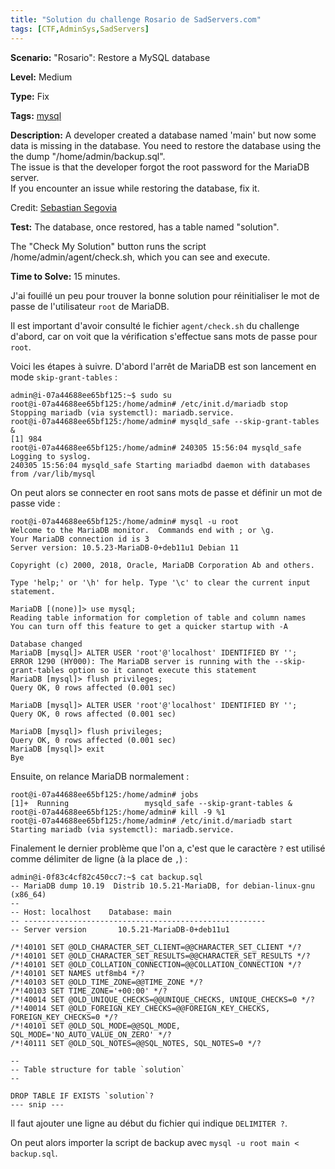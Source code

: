 ```yaml
---
title: "Solution du challenge Rosario de SadServers.com"
tags: [CTF,AdminSys,SadServers]
---
```


**Scenario:** "Rosario": Restore a MySQL database

**Level:** Medium

**Type:** Fix

**Tags:** [mysql](https://sadservers.com/tag/mysql)  

**Description:** A developer created a database named 'main' but now some data is missing in the database. You need to restore the database using the the dump "/home/admin/backup.sql".  
The issue is that the developer forgot the root password for the MariaDB server.  
If you encounter an issue while restoring the database, fix it.

Credit: [Sebastian Segovia](https://www.linkedin.com/in/sebastian-segovia-a7518a228/)

**Test:** The database, once restored, has a table named "solution".

The "Check My Solution" button runs the script /home/admin/agent/check.sh, which you can see and execute.

**Time to Solve:** 15 minutes.

J'ai fouillé un peu pour trouver la bonne solution pour réinitialiser le mot de passe de l'utilisateur `root` de MariaDB.

Il est important d'avoir consulté le fichier `agent/check.sh` du challenge d'abord, car on voit que la vérification s'effectue sans mots de passe pour `root`.

Voici les étapes à suivre. D'abord l'arrêt de MariaDB est son lancement en mode `skip-grant-tables` :

```console
admin@i-07a44688ee65bf125:~$ sudo su
root@i-07a44688ee65bf125:/home/admin# /etc/init.d/mariadb stop
Stopping mariadb (via systemctl): mariadb.service.
root@i-07a44688ee65bf125:/home/admin# mysqld_safe --skip-grant-tables &
[1] 984
root@i-07a44688ee65bf125:/home/admin# 240305 15:56:04 mysqld_safe Logging to syslog.
240305 15:56:04 mysqld_safe Starting mariadbd daemon with databases from /var/lib/mysql
```

On peut alors se connecter en root sans mots de passe et définir un mot de passe vide :

```console
root@i-07a44688ee65bf125:/home/admin# mysql -u root
Welcome to the MariaDB monitor.  Commands end with ; or \g.
Your MariaDB connection id is 3
Server version: 10.5.23-MariaDB-0+deb11u1 Debian 11

Copyright (c) 2000, 2018, Oracle, MariaDB Corporation Ab and others.

Type 'help;' or '\h' for help. Type '\c' to clear the current input statement.

MariaDB [(none)]> use mysql;
Reading table information for completion of table and column names
You can turn off this feature to get a quicker startup with -A

Database changed
MariaDB [mysql]> ALTER USER 'root'@'localhost' IDENTIFIED BY '';
ERROR 1290 (HY000): The MariaDB server is running with the --skip-grant-tables option so it cannot execute this statement
MariaDB [mysql]> flush privileges;
Query OK, 0 rows affected (0.001 sec)

MariaDB [mysql]> ALTER USER 'root'@'localhost' IDENTIFIED BY '';
Query OK, 0 rows affected (0.001 sec)

MariaDB [mysql]> flush privileges;
Query OK, 0 rows affected (0.001 sec)
MariaDB [mysql]> exit
Bye
```

Ensuite, on relance MariaDB normalement :

```console
root@i-07a44688ee65bf125:/home/admin# jobs
[1]+  Running                 mysqld_safe --skip-grant-tables &
root@i-07a44688ee65bf125:/home/admin# kill -9 %1
root@i-07a44688ee65bf125:/home/admin# /etc/init.d/mariadb start
Starting mariadb (via systemctl): mariadb.service.
```

Finalement le dernier problème que l'on a, c'est que le caractère `?` est utilisé comme délimiter de ligne (à la place de `,`) :

```console
admin@i-0f83c4cf82c450cc7:~$ cat backup.sql 
-- MariaDB dump 10.19  Distrib 10.5.21-MariaDB, for debian-linux-gnu (x86_64)
--
-- Host: localhost    Database: main
-- ------------------------------------------------------
-- Server version       10.5.21-MariaDB-0+deb11u1

/*!40101 SET @OLD_CHARACTER_SET_CLIENT=@@CHARACTER_SET_CLIENT */?
/*!40101 SET @OLD_CHARACTER_SET_RESULTS=@@CHARACTER_SET_RESULTS */?
/*!40101 SET @OLD_COLLATION_CONNECTION=@@COLLATION_CONNECTION */?
/*!40101 SET NAMES utf8mb4 */?
/*!40103 SET @OLD_TIME_ZONE=@@TIME_ZONE */?
/*!40103 SET TIME_ZONE='+00:00' */?
/*!40014 SET @OLD_UNIQUE_CHECKS=@@UNIQUE_CHECKS, UNIQUE_CHECKS=0 */?
/*!40014 SET @OLD_FOREIGN_KEY_CHECKS=@@FOREIGN_KEY_CHECKS, FOREIGN_KEY_CHECKS=0 */?
/*!40101 SET @OLD_SQL_MODE=@@SQL_MODE, SQL_MODE='NO_AUTO_VALUE_ON_ZERO' */?
/*!40111 SET @OLD_SQL_NOTES=@@SQL_NOTES, SQL_NOTES=0 */?

--
-- Table structure for table `solution`
--

DROP TABLE IF EXISTS `solution`?
--- snip ---
```

Il faut ajouter une ligne au début du fichier qui indique `DELIMITER ?`.

On peut alors importer la script de backup avec `mysql -u root main < backup.sql`.
